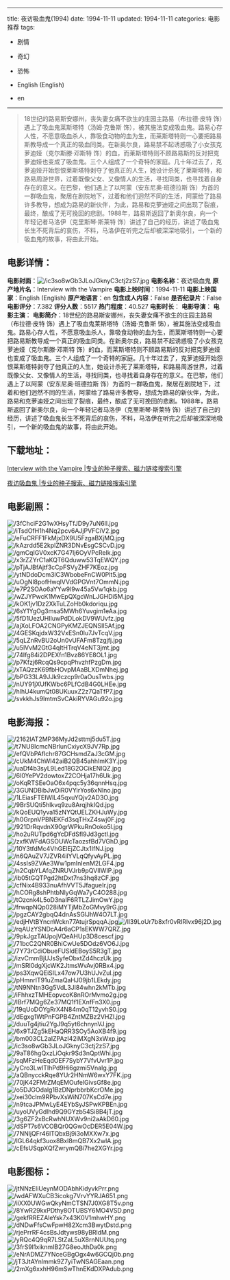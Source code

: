 
---
title: 夜访吸血鬼(1994)
date: 1994-11-11
updated: 1994-11-11
categories: 电影推荐
tags:
- 剧情
- 奇幻
- 恐怖

- English (English)
- en
---


> 18世纪的路易斯安娜州，丧失妻女痛不欲生的庄园主路易（布拉德·皮特 饰）遇上了吸血鬼莱斯塔特（汤姆·克鲁斯 饰），被其施法变成吸血鬼。路易心存人性，不愿意吸血杀人，靠吸食动物的血为生，而莱斯塔特则一心要把路易斯教导成一个真正的吸血同类。在新奥尔良，路易禁不起诱惑吸了小女孩克萝迪娅（克尔斯滕·邓斯特 饰）的血，而莱斯塔特则不顾路易斯的反对把克萝迪娅也变成了吸血鬼。三个人组成了一个奇特的家庭。几十年过去了，克萝迪娅开始怨恨莱斯塔特剥夺了他真正的人生，她设计杀死了莱斯塔特，和路易周游世界，过着既像父女、又像情人的生活，寻找同类，也寻找着自身存在的意义。在巴黎，他们遇上了以阿蒙（安东尼奥·班德拉斯 饰）为首的一群吸血鬼，聚居在剧院地下，过着和他们迥然不同的生活，阿蒙给了路易许多教导，想成为路易的新伙伴，为此，路易和克萝迪娅之间出现了裂痕，最终，酿成了无可挽回的悲剧。1988年，路易斯返回了新奥尔良，向一个年轻记者马洛伊（克里斯琴·斯莱特 饰）讲述了自己的经历，讲述了吸血鬼长生不死背后的哀伤，不料，马洛伊在听完之后却被深深地吸引，一个新的吸血鬼的故事，将由此开始。

## **电影详情**：

**电影封面**：<img src="https://image.tmdb.org/t/p/w200/ic3so8wGb3JLoJGknyC3ctj2zS7.jpg" alt="/ic3so8wGb3JLoJGknyC3ctj2zS7.jpg" title="/ic3so8wGb3JLoJGknyC3ctj2zS7.jpg">
**电影名称**：夜访吸血鬼
**原产地片名**：Interview with the Vampire
**电影上映时间**：1994-11-11
**电影上映国家**：English (English)
**原产地语言**：en
**包含成人内容**：False
**是否纪录片**：False
**电影评分**：7.382
**评分人数**：5517
**热门程度**：40.527
**电影时长**：
**电影导演**：
**电影主演**：
**电影简介**：18世纪的路易斯安娜州，丧失妻女痛不欲生的庄园主路易（布拉德·皮特 饰）遇上了吸血鬼莱斯塔特（汤姆·克鲁斯 饰），被其施法变成吸血鬼。路易心存人性，不愿意吸血杀人，靠吸食动物的血为生，而莱斯塔特则一心要把路易斯教导成一个真正的吸血同类。在新奥尔良，路易禁不起诱惑吸了小女孩克萝迪娅（克尔斯滕·邓斯特 饰）的血，而莱斯塔特则不顾路易斯的反对把克萝迪娅也变成了吸血鬼。三个人组成了一个奇特的家庭。几十年过去了，克萝迪娅开始怨恨莱斯塔特剥夺了他真正的人生，她设计杀死了莱斯塔特，和路易周游世界，过着既像父女、又像情人的生活，寻找同类，也寻找着自身存在的意义。在巴黎，他们遇上了以阿蒙（安东尼奥·班德拉斯 饰）为首的一群吸血鬼，聚居在剧院地下，过着和他们迥然不同的生活，阿蒙给了路易许多教导，想成为路易的新伙伴，为此，路易和克萝迪娅之间出现了裂痕，最终，酿成了无可挽回的悲剧。1988年，路易斯返回了新奥尔良，向一个年轻记者马洛伊（克里斯琴·斯莱特 饰）讲述了自己的经历，讲述了吸血鬼长生不死背后的哀伤，不料，马洛伊在听完之后却被深深地吸引，一个新的吸血鬼的故事，将由此开始。

## **下载地址**：
[Interview with the Vampire |专业的种子搜索、磁力链接搜索引擎](https://movie.amd794.com:2083/?search=Interview%20with%20the%20Vampire&ordering=&mode=match_phrase&page_size=10&page=1)

[夜访吸血鬼 |专业的种子搜索、磁力链接搜索引擎](https://movie.amd794.com:2083/?search=%E5%A4%9C%E8%AE%BF%E5%90%B8%E8%A1%80%E9%AC%BC&ordering=&mode=match_phrase&page_size=10&page=1)
 

## **电影剧照**：
<img src="https://image.tmdb.org/t/p/original/3fChciF2G1wXHsyTfJD9y7uN6Il.jpg" alt="/3fChciF2G1wXHsyTfJD9y7uN6Il.jpg" title="/3fChciF2G1wXHsyTfJD9y7uN6Il.jpg"><img src="https://image.tmdb.org/t/p/original/iTsdOfH1h4Nq2pcv6AJjPVFCiV2.jpg" alt="/iTsdOfH1h4Nq2pcv6AJjPVFCiV2.jpg" title="/iTsdOfH1h4Nq2pcv6AJjPVFCiV2.jpg"><img src="https://image.tmdb.org/t/p/original/eFuCRFF1FkMjxDX9U5FzgaBXjMQ.jpg" alt="/eFuCRFF1FkMjxDX9U5FzgaBXjMQ.jpg" title="/eFuCRFF1FkMjxDX9U5FzgaBXjMQ.jpg"><img src="https://image.tmdb.org/t/p/original/kAzrdd5E2kplZNR3DNvEsgCSCvD.jpg" alt="/kAzrdd5E2kplZNR3DNvEsgCSCvD.jpg" title="/kAzrdd5E2kplZNR3DNvEsgCSCvD.jpg"><img src="https://image.tmdb.org/t/p/original/gmCqIGV0xcK7G47lj6OyVPcRelk.jpg" alt="/gmCqIGV0xcK7G47lj6OyVPcRelk.jpg" title="/gmCqIGV0xcK7G47lj6OyVPcRelk.jpg"><img src="https://image.tmdb.org/t/p/original/x3rZZYrC1aKQT6Qduww53TqEWQY.jpg" alt="/x3rZZYrC1aKQT6Qduww53TqEWQY.jpg" title="/x3rZZYrC1aKQT6Qduww53TqEWQY.jpg"><img src="https://image.tmdb.org/t/p/original/pTjAJBfAjtf3cCpFSVyZHF7KEoz.jpg" alt="/pTjAJBfAjtf3cCpFSVyZHF7KEoz.jpg" title="/pTjAJBfAjtf3cCpFSVyZHF7KEoz.jpg"><img src="https://image.tmdb.org/t/p/original/ytNDdoDcm3lC3WbobeFnCW0Plt5.jpg" alt="/ytNDdoDcm3lC3WbobeFnCW0Plt5.jpg" title="/ytNDdoDcm3lC3WbobeFnCW0Plt5.jpg"><img src="https://image.tmdb.org/t/p/original/uOgNl8pofHwqlVVdGPGVnt7OmmN.jpg" alt="/uOgNl8pofHwqlVVdGPGVnt7OmmN.jpg" title="/uOgNl8pofHwqlVVdGPGVnt7OmmN.jpg"><img src="https://image.tmdb.org/t/p/original/e7P2SOAo6aYYw9l9w45a5Vw1qkb.jpg" alt="/e7P2SOAo6aYYw9l9w45a5Vw1qkb.jpg" title="/e7P2SOAo6aYYw9l9w45a5Vw1qkb.jpg"><img src="https://image.tmdb.org/t/p/original/wZJYPwcK1MwEpQXgcWnLJGHDi5M.jpg" alt="/wZJYPwcK1MwEpQXgcWnLJGHDi5M.jpg" title="/wZJYPwcK1MwEpQXgcWnLJGHDi5M.jpg"><img src="https://image.tmdb.org/t/p/original/kOK1jv1Dz2XkTuLZoHb0kdoriqu.jpg" alt="/kOK1jv1Dz2XkTuLZoHb0kdoriqu.jpg" title="/kOK1jv1Dz2XkTuLZoHb0kdoriqu.jpg"><img src="https://image.tmdb.org/t/p/original/6sY1YgOg3msa5MWh6Yuvgim1eAa.jpg" alt="/6sY1YgOg3msa5MWh6Yuvgim1eAa.jpg" title="/6sY1YgOg3msa5MWh6Yuvgim1eAa.jpg"><img src="https://image.tmdb.org/t/p/original/5fD1UezUHIluwPdDLokDV9WUvfz.jpg" alt="/5fD1UezUHIluwPdDLokDV9WUvfz.jpg" title="/5fD1UezUHIluwPdDLokDV9WUvfz.jpg"><img src="https://image.tmdb.org/t/p/original/ajXoLFOA2CNGPyKMZJEQNSIl5Af.jpg" alt="/ajXoLFOA2CNGPyKMZJEQNSIl5Af.jpg" title="/ajXoLFOA2CNGPyKMZJEQNSIl5Af.jpg"><img src="https://image.tmdb.org/t/p/original/4GESKqjdxW32VxESn0Iu7JvTcqV.jpg" alt="/4GESKqjdxW32VxESn0Iu7JvTcqV.jpg" title="/4GESKqjdxW32VxESn0Iu7JvTcqV.jpg"><img src="https://image.tmdb.org/t/p/original/5qLZnRvBU2oUn0vUFAFm8Tzgjfj.jpg" alt="/5qLZnRvBU2oUn0vUFAFm8Tzgjfj.jpg" title="/5qLZnRvBU2oUn0vUFAFm8Tzgjfj.jpg"><img src="https://image.tmdb.org/t/p/original/u5lVvM2GtG4qltHTrqV4eNT3jmt.jpg" alt="/u5lVvM2GtG4qltHTrqV4eNT3jmt.jpg" title="/u5lVvM2GtG4qltHTrqV4eNT3jmt.jpg"><img src="https://image.tmdb.org/t/p/original/74Ifg84i2DPEXfn1Bvz86YE8OL1.jpg" alt="/74Ifg84i2DPEXfn1Bvz86YE8OL1.jpg" title="/74Ifg84i2DPEXfn1Bvz86YE8OL1.jpg"><img src="https://image.tmdb.org/t/p/original/p7Kfzj6RcqQs9cpqPhvzhfPzgDm.jpg" alt="/p7Kfzj6RcqQs9cpqPhvzhfPzgDm.jpg" title="/p7Kfzj6RcqQs9cpqPhvzhfPzgDm.jpg"><img src="https://image.tmdb.org/t/p/original/xTAQzzK69fbHOvpMAaBLXDmNhej.jpg" alt="/xTAQzzK69fbHOvpMAaBLXDmNhej.jpg" title="/xTAQzzK69fbHOvpMAaBLXDmNhej.jpg"><img src="https://image.tmdb.org/t/p/original/bPG33LA9JJk9czcp9r0aOusTwbs.jpg" alt="/bPG33LA9JJk9czcp9r0aOusTwbs.jpg" title="/bPG33LA9JJk9czcp9r0aOusTwbs.jpg"><img src="https://image.tmdb.org/t/p/original/nUY91jXUfKWbc6PLfCdB4G0LHEe.jpg" alt="/nUY91jXUfKWbc6PLfCdB4G0LHEe.jpg" title="/nUY91jXUfKWbc6PLfCdB4G0LHEe.jpg"><img src="https://image.tmdb.org/t/p/original/hlhU4kumQt08UKuuxZ2z7QaTfP7.jpg" alt="/hlhU4kumQt08UKuuxZ2z7QaTfP7.jpg" title="/hlhU4kumQt08UKuuxZ2z7QaTfP7.jpg"><img src="https://image.tmdb.org/t/p/original/svkkhJs9ImtmSvCAkiRYVAGu92o.jpg" alt="/svkkhJs9ImtmSvCAkiRYVAGu92o.jpg" title="/svkkhJs9ImtmSvCAkiRYVAGu92o.jpg">

## **电影海报**：
<img src="https://image.tmdb.org/t/p/original/2162lAT2MP36MyJd2sttmj5du5T.jpg" alt="/2162lAT2MP36MyJd2sttmj5du5T.jpg" title="/2162lAT2MP36MyJd2sttmj5du5T.jpg"><img src="https://image.tmdb.org/t/p/original/t7NU8IcmcNBrlunCxiycX9JV7Rp.jpg" alt="/t7NU8IcmcNBrlunCxiycX9JV7Rp.jpg" title="/t7NU8IcmcNBrlunCxiycX9JV7Rp.jpg"><img src="https://image.tmdb.org/t/p/original/efQVbPAfIchr87GCHsmdZaJ3cGM.jpg" alt="/efQVbPAfIchr87GCHsmdZaJ3cGM.jpg" title="/efQVbPAfIchr87GCHsmdZaJ3cGM.jpg"><img src="https://image.tmdb.org/t/p/original/cUkM4ChWl42aiB2QB45ahhImK3Y.jpg" alt="/cUkM4ChWl42aiB2QB45ahhImK3Y.jpg" title="/cUkM4ChWl42aiB2QB45ahhImK3Y.jpg"><img src="https://image.tmdb.org/t/p/original/uaDf4b3syL9Led18G2OCikENlQZ.jpg" alt="/uaDf4b3syL9Led18G2OCikENlQZ.jpg" title="/uaDf4b3syL9Led18G2OCikENlQZ.jpg"><img src="https://image.tmdb.org/t/p/original/6I0YePV2dowtoxZ2COHja17h6Uk.jpg" alt="/6I0YePV2dowtoxZ2COHja17h6Uk.jpg" title="/6I0YePV2dowtoxZ2COHja17h6Uk.jpg"><img src="https://image.tmdb.org/t/p/original/oKqRTSEeOaO6x4pqc5y36qnnHsq.jpg" alt="/oKqRTSEeOaO6x4pqc5y36qnnHsq.jpg" title="/oKqRTSEeOaO6x4pqc5y36qnnHsq.jpg"><img src="https://image.tmdb.org/t/p/original/3GUNDBibJwDiR0VYirYos6xNlno.jpg" alt="/3GUNDBibJwDiR0VYirYos6xNlno.jpg" title="/3GUNDBibJwDiR0VYirYos6xNlno.jpg"><img src="https://image.tmdb.org/t/p/original/1LEiasFTEIWlL45qxuYQjv2AD3O.jpg" alt="/1LEiasFTEIWlL45qxuYQjv2AD3O.jpg" title="/1LEiasFTEIWlL45qxuYQjv2AD3O.jpg"><img src="https://image.tmdb.org/t/p/original/9BrSUQti5hlkvq9zu8ArqjhkIQd.jpg" alt="/9BrSUQti5hlkvq9zu8ArqjhkIQd.jpg" title="/9BrSUQti5hlkvq9zu8ArqjhkIQd.jpg"><img src="https://image.tmdb.org/t/p/original/kQoEUQ1yva15zNYQtUELZKHJuWy.jpg" alt="/kQoEUQ1yva15zNYQtUELZKHJuWy.jpg" title="/kQoEUQ1yva15zNYQtUELZKHJuWy.jpg"><img src="https://image.tmdb.org/t/p/original/h0GrpnVPBNEKFd3sqTHxZ4swj0F.jpg" alt="/h0GrpnVPBNEKFd3sqTHxZ4swj0F.jpg" title="/h0GrpnVPBNEKFd3sqTHxZ4swj0F.jpg"><img src="https://image.tmdb.org/t/p/original/921DrRqvdnX90grWPkuRnOoko5l.jpg" alt="/921DrRqvdnX90grWPkuRnOoko5l.jpg" title="/921DrRqvdnX90grWPkuRnOoko5l.jpg"><img src="https://image.tmdb.org/t/p/original/ho2uRUTpd6gYcDFdSfl9Jd3gctI.jpg" alt="/ho2uRUTpd6gYcDFdSfl9Jd3gctI.jpg" title="/ho2uRUTpd6gYcDFdSfl9Jd3gctI.jpg"><img src="https://image.tmdb.org/t/p/original/zxfKWFdAGSOUWcTaozsfBd7VGhD.jpg" alt="/zxfKWFdAGSOUWcTaozsfBd7VGhD.jpg" title="/zxfKWFdAGSOUWcTaozsfBd7VGhD.jpg"><img src="https://image.tmdb.org/t/p/original/10Y3tfdMc4VhGElEjZCJtx1IfNJ.jpg" alt="/10Y3tfdMc4VhGElEjZCJtx1IfNJ.jpg" title="/10Y3tfdMc4VhGElEjZCJtx1IfNJ.jpg"><img src="https://image.tmdb.org/t/p/original/n6QAuZV7JZVR4ilYVLqQfyvAyPL.jpg" alt="/n6QAuZV7JZVR4ilYVLqQfyvAyPL.jpg" title="/n6QAuZV7JZVR4ilYVLqQfyvAyPL.jpg"><img src="https://image.tmdb.org/t/p/original/4ssIs9ZVAe3Ww1pmInIenM2LGF4.jpg" alt="/4ssIs9ZVAe3Ww1pmInIenM2LGF4.jpg" title="/4ssIs9ZVAe3Ww1pmInIenM2LGF4.jpg"><img src="https://image.tmdb.org/t/p/original/n2CqbYLAfqZNRUVJrb9pQVIlWIP.jpg" alt="/n2CqbYLAfqZNRUVJrb9pQVIlWIP.jpg" title="/n2CqbYLAfqZNRUVJrb9pQVIlWIP.jpg"><img src="https://image.tmdb.org/t/p/original/ib05tGQTPgd2htDxt7ns3hq8zCF.jpg" alt="/ib05tGQTPgd2htDxt7ns3hq8zCF.jpg" title="/ib05tGQTPgd2htDxt7ns3hq8zCF.jpg"><img src="https://image.tmdb.org/t/p/original/cfNix4B933nuAfhVVT5JfagueIr.jpg" alt="/cfNix4B933nuAfhVVT5JfagueIr.jpg" title="/cfNix4B933nuAfhVVT5JfagueIr.jpg"><img src="https://image.tmdb.org/t/p/original/hCORg8shPhtbNlyGqWa7yC4O288.jpg" alt="/hCORg8shPhtbNlyGqWa7yC4O288.jpg" title="/hCORg8shPhtbNlyGqWa7yC4O288.jpg"><img src="https://image.tmdb.org/t/p/original/tOzcnk4L5oD3naIF6RTLZJimOwY.jpg" alt="/tOzcnk4L5oD3naIF6RTLZJimOwY.jpg" title="/tOzcnk4L5oD3naIF6RTLZJimOwY.jpg"><img src="https://image.tmdb.org/t/p/original/frwqpNQp028iMYTjMbZoGMvy9rG.jpg" alt="/frwqpNQp028iMYTjMbZoGMvy9rG.jpg" title="/frwqpNQp028iMYTjMbZoGMvy9rG.jpg"><img src="https://image.tmdb.org/t/p/original/pgzCAY2gbqQ4dnAsSGlJhW4O7LT.jpg" alt="/pgzCAY2gbqQ4dnAsSGlJhW4O7LT.jpg" title="/pgzCAY2gbqQ4dnAsSGlJhW4O7LT.jpg"><img src="https://image.tmdb.org/t/p/original/edjHVtBYncnWckn77AtujrSpqqA.jpg" alt="/edjHVtBYncnWckn77AtujrSpqqA.jpg" title="/edjHVtBYncnWckn77AtujrSpqqA.jpg"><img src="https://image.tmdb.org/t/p/original/ll39LoUr7b8xfr0vRIRlvx96j2D.jpg" alt="/ll39LoUr7b8xfr0vRIRlvx96j2D.jpg" title="/ll39LoUr7b8xfr0vRIRlvx96j2D.jpg"><img src="https://image.tmdb.org/t/p/original/rqAUzYSNDcA4r6aCP1sEKWW7QRZ.jpg" alt="/rqAUzYSNDcA4r6aCP1sEKWW7QRZ.jpg" title="/rqAUzYSNDcA4r6aCP1sEKWW7QRZ.jpg"><img src="https://image.tmdb.org/t/p/original/9pkJgzTAUpojVQeAHUp3D8cescf.jpg" alt="/9pkJgzTAUpojVQeAHUp3D8cescf.jpg" title="/9pkJgzTAUpojVQeAHUp3D8cescf.jpg"><img src="https://image.tmdb.org/t/p/original/71bcC2QNR0BhiCwUe5DOdz6VO6J.jpg" alt="/71bcC2QNR0BhiCwUe5DOdz6VO6J.jpg" title="/71bcC2QNR0BhiCwUe5DOdz6VO6J.jpg"><img src="https://image.tmdb.org/t/p/original/7Y73rCdiObueFUSldEBoyS5R3gT.jpg" alt="/7Y73rCdiObueFUSldEBoyS5R3gT.jpg" title="/7Y73rCdiObueFUSldEBoyS5R3gT.jpg"><img src="https://image.tmdb.org/t/p/original/izvCmmBjUJsSyfeObxtZd4hczUk.jpg" alt="/izvCmmBjUJsSyfeObxtZd4hczUk.jpg" title="/izvCmmBjUJsSyfeObxtZd4hczUk.jpg"><img src="https://image.tmdb.org/t/p/original/mSRl0dgXjcWK2JtmsWvAvj0RBx4.jpg" alt="/mSRl0dgXjcWK2JtmsWvAvj0RBx4.jpg" title="/mSRl0dgXjcWK2JtmsWvAvj0RBx4.jpg"><img src="https://image.tmdb.org/t/p/original/ps3XqwQEiSILx47ow7U3hUJvZul.jpg" alt="/ps3XqwQEiSILx47ow7U3hUJvZul.jpg" title="/ps3XqwQEiSILx47ow7U3hUJvZul.jpg"><img src="https://image.tmdb.org/t/p/original/pHmnrlT91uZmaQaHJ09jb1LEkdy.jpg" alt="/pHmnrlT91uZmaQaHJ09jb1LEkdy.jpg" title="/pHmnrlT91uZmaQaHJ09jb1LEkdy.jpg"><img src="https://image.tmdb.org/t/p/original/tN9NNtn3Gg5VdL3Jl84whn2kMTb.jpg" alt="/tN9NNtn3Gg5VdL3Jl84whn2kMTb.jpg" title="/tN9NNtn3Gg5VdL3Jl84whn2kMTb.jpg"><img src="https://image.tmdb.org/t/p/original/iFhhxzTMHEopvcoK8nROrMvmo2g.jpg" alt="/iFhhxzTMHEopvcoK8nROrMvmo2g.jpg" title="/iFhhxzTMHEopvcoK8nROrMvmo2g.jpg"><img src="https://image.tmdb.org/t/p/original/lBrf7MQg6Ze37MQ1f1EXnfFn3X0.jpg" alt="/lBrf7MQg6Ze37MQ1f1EXnfFn3X0.jpg" title="/lBrf7MQg6Ze37MQ1f1EXnfFn3X0.jpg"><img src="https://image.tmdb.org/t/p/original/19qUoDOYgRrX4N84m0qT12yvhS0.jpg" alt="/19qUoDOYgRrX4N84m0qT12yvhS0.jpg" title="/19qUoDOYgRrX4N84m0qT12yvhS0.jpg"><img src="https://image.tmdb.org/t/p/original/dEgxg1WtPnFGPB4ZntMZBz2VHZI.jpg" alt="/dEgxg1WtPnFGPB4ZntMZBz2VHZI.jpg" title="/dEgxg1WtPnFGPB4ZntMZBz2VHZI.jpg"><img src="https://image.tmdb.org/t/p/original/duuTg4jtiu2YgJ9q5yt6chnynVJ.jpg" alt="/duuTg4jtiu2YgJ9q5yt6chnynVJ.jpg" title="/duuTg4jtiu2YgJ9q5yt6chnynVJ.jpg"><img src="https://image.tmdb.org/t/p/original/6x9TJZg5kEHaQRR3SOy5AoXB4f9.jpg" alt="/6x9TJZg5kEHaQRR3SOy5AoXB4f9.jpg" title="/6x9TJZg5kEHaQRR3SOy5AoXB4f9.jpg"><img src="https://image.tmdb.org/t/p/original/bm003CL2aIZPAzI42iMXgN3xWxp.jpg" alt="/bm003CL2aIZPAzI42iMXgN3xWxp.jpg" title="/bm003CL2aIZPAzI42iMXgN3xWxp.jpg"><img src="https://image.tmdb.org/t/p/original/ic3so8wGb3JLoJGknyC3ctj2zS7.jpg" alt="/ic3so8wGb3JLoJGknyC3ctj2zS7.jpg" title="/ic3so8wGb3JLoJGknyC3ctj2zS7.jpg"><img src="https://image.tmdb.org/t/p/original/9aT86hgQxzLiOqkr9Sd3nQptWhi.jpg" alt="/9aT86hgQxzLiOqkr9Sd3nQptWhi.jpg" title="/9aT86hgQxzLiOqkr9Sd3nQptWhi.jpg"><img src="https://image.tmdb.org/t/p/original/sqMFzHeEqdOEF7SybY7VfvUvr1P.jpg" alt="/sqMFzHeEqdOEF7SybY7VfvUvr1P.jpg" title="/sqMFzHeEqdOEF7SybY7VfvUvr1P.jpg"><img src="https://image.tmdb.org/t/p/original/yCro3LwITIhPd9Hi6gzmi5VnaIg.jpg" alt="/yCro3LwITIhPd9Hi6gzmi5VnaIg.jpg" title="/yCro3LwITIhPd9Hi6gzmi5VnaIg.jpg"><img src="https://image.tmdb.org/t/p/original/aQBnycckRqe8YUr2HNmW6wxY7FK.jpg" alt="/aQBnycckRqe8YUr2HNmW6wxY7FK.jpg" title="/aQBnycckRqe8YUr2HNmW6wxY7FK.jpg"><img src="https://image.tmdb.org/t/p/original/70jK42FMrZMqEMOufelGivsGf8e.jpg" alt="/70jK42FMrZMqEMOufelGivsGf8e.jpg" title="/70jK42FMrZMqEMOufelGivsGf8e.jpg"><img src="https://image.tmdb.org/t/p/original/o5DJGOdalg1BzDNprbbrbKcrOMe.jpg" alt="/o5DJGOdalg1BzDNprbbrbKcrOMe.jpg" title="/o5DJGOdalg1BzDNprbbrbKcrOMe.jpg"><img src="https://image.tmdb.org/t/p/original/xei30clm9RPbvXsWiN707KsCd7e.jpg" alt="/xei30clm9RPbvXsWiN707KsCd7e.jpg" title="/xei30clm9RPbvXsWiN707KsCd7e.jpg"><img src="https://image.tmdb.org/t/p/original/n9tcaJPMwLyE4EYbSyJSPwKPBEn.jpg" alt="/n9tcaJPMwLyE4EYbSyJSPwKPBEn.jpg" title="/n9tcaJPMwLyE4EYbSyJSPwKPBEn.jpg"><img src="https://image.tmdb.org/t/p/original/uyoUVyGdlhd9Q9GYzb54Si8B4jT.jpg" alt="/uyoUVyGdlhd9Q9GYzb54Si8B4jT.jpg" title="/uyoUVyGdlhd9Q9GYzb54Si8B4jT.jpg"><img src="https://image.tmdb.org/t/p/original/3g6ZF2xBcRwhNUXWv9ni2aAkD60.jpg" alt="/3g6ZF2xBcRwhNUXWv9ni2aAkD60.jpg" title="/3g6ZF2xBcRwhNUXWv9ni2aAkD60.jpg"><img src="https://image.tmdb.org/t/p/original/dSPT7s6VCOBQr0QGwOcDER5E04W.jpg" alt="/dSPT7s6VCOBQr0QGwOcDER5E04W.jpg" title="/dSPT7s6VCOBQr0QGwOcDER5E04W.jpg"><img src="https://image.tmdb.org/t/p/original/7NNljQFr46lTQbxBj9i3oMXXw7x.jpg" alt="/7NNljQFr46lTQbxBj9i3oMXXw7x.jpg" title="/7NNljQFr46lTQbxBj9i3oMXXw7x.jpg"><img src="https://image.tmdb.org/t/p/original/lGL64qkf3uox8BxI8mQB7Xx2wlA.jpg" alt="/lGL64qkf3uox8BxI8mQB7Xx2wlA.jpg" title="/lGL64qkf3uox8BxI8mQB7Xx2wlA.jpg"><img src="https://image.tmdb.org/t/p/original/cEfsUSqpXQfZwrymQBi7he2XGYr.jpg" alt="/cEfsUSqpXQfZwrymQBi7he2XGYr.jpg" title="/cEfsUSqpXQfZwrymQBi7he2XGYr.jpg">

## **电影图标**：
<img src="https://image.tmdb.org/t/p/original/jtNNzEIiUeynMODAbhKidyvkPrr.png" alt="/jtNNzEIiUeynMODAbhKidyvkPrr.png" title="/jtNNzEIiUeynMODAbhKidyvkPrr.png"><img src="https://image.tmdb.org/t/p/original/wdAFWXuCB3icokg7VrvYYRJA651.png" alt="/wdAFWXuCB3icokg7VrvYYRJA651.png" title="/wdAFWXuCB3icokg7VrvYYRJA651.png"><img src="https://image.tmdb.org/t/p/original/iiXX0UWGwQkyNmCTSN7J0XG8T5v.png" alt="/iiXX0UWGwQkyNmCTSN7J0XG8T5v.png" title="/iiXX0UWGwQkyNmCTSN7J0XG8T5v.png"><img src="https://image.tmdb.org/t/p/original/8YwR29kxPDthy8OTUBSY6MO4VSD.png" alt="/8YwR29kxPDthy8OTUBSY6MO4VSD.png" title="/8YwR29kxPDthy8OTUBSY6MO4VSD.png"><img src="https://image.tmdb.org/t/p/original/gekfRREZAleYsk7x43K0V1mhwHY.png" alt="/gekfRREZAleYsk7x43K0V1mhwHY.png" title="/gekfRREZAleYsk7x43K0V1mhwHY.png"><img src="https://image.tmdb.org/t/p/original/dNDwFfsCwFpwH82Xcm3BwytDstd.png" alt="/dNDwFfsCwFpwH82Xcm3BwytDstd.png" title="/dNDwFfsCwFpwH82Xcm3BwytDstd.png"><img src="https://image.tmdb.org/t/p/original/rjePrrRF4csBsJdtyws98yBRldM.png" alt="/rjePrrRF4csBsJdtyws98yBRldM.png" title="/rjePrrRF4csBsJdtyws98yBRldM.png"><img src="https://image.tmdb.org/t/p/original/yRQc4Q9qR7LStZaL5uX8rnNUUtq.png" alt="/yRQc4Q9qR7LStZaL5uX8rnNUUtq.png" title="/yRQc4Q9qR7LStZaL5uX8rnNUUtq.png"><img src="https://image.tmdb.org/t/p/original/3frS9I1xiknmIB27G8eoJthDa0k.png" alt="/3frS9I1xiknmIB27G8eoJthDa0k.png" title="/3frS9I1xiknmIB27G8eoJthDa0k.png"><img src="https://image.tmdb.org/t/p/original/eNrADMZ7YNceGBgOgx4w6GCQj0b.png" alt="/eNrADMZ7YNceGBgOgx4w6GCQj0b.png" title="/eNrADMZ7YNceGBgOgx4w6GCQj0b.png"><img src="https://image.tmdb.org/t/p/original/jT3JtAYnlmmk9Z7yiTwNSAGEaan.png" alt="/jT3JtAYnlmmk9Z7yiTwNSAGEaan.png" title="/jT3JtAYnlmmk9Z7yiTwNSAGEaan.png"><img src="https://image.tmdb.org/t/p/original/2mXg6xxhH96mSwThnEKdDXPAdub.png" alt="/2mXg6xxhH96mSwThnEKdDXPAdub.png" title="/2mXg6xxhH96mSwThnEKdDXPAdub.png">
